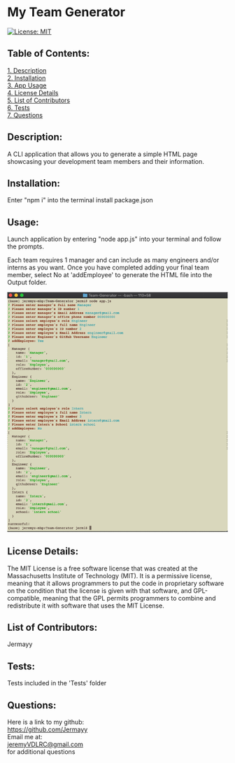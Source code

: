 # My Team Generator 
[![License: MIT](https://img.shields.io/badge/License-MIT-yellow.svg)](https://opensource.org/licenses/MIT)  
 ## Table of Contents:  
[1. Description](#Description)  
[2. Installation](#Installation)  
[3. App Usage](#Usage)  
[4. License Details](#License-Details)  
[5. List of Contributors](#List-of-Contributors)  
[6. Tests](#Tests)  
[7. Questions](#Questions)  
## Description:
A CLI application that allows you to generate a simple HTML page showcasing your development team members and their information.
## Installation:
Enter "npm i" into the terminal install package.json
## Usage:
Launch application by entering "node app.js" into your terminal and follow the prompts.

Each team requires 1 manager and can include as many engineers and/or interns as you want. Once you have completed adding your final team member, select No at 
'addEmployee' to generate the HTML file into the Output folder.

![](/screenshots/terminal_screenshot.png)

## License Details:  

 The MIT License is a free software license that was created at the Massachusetts Institute of Technology (MIT). It is a permissive license, meaning that it allows programmers to put the code in proprietary software on the condition that the license is given with that software, and GPL-compatible, meaning that the GPL permits programmers to combine and redistribute it with software that uses the MIT License.  
  
 
## List of Contributors: 
Jermayy
 
## Tests: 
Tests included in the 'Tests' folder
## Questions:
 Here is a link to my github:  
https://github.com/Jermayy  
 Email me at:  
jeremyVDLRC@gmail.com  
for additional questions

